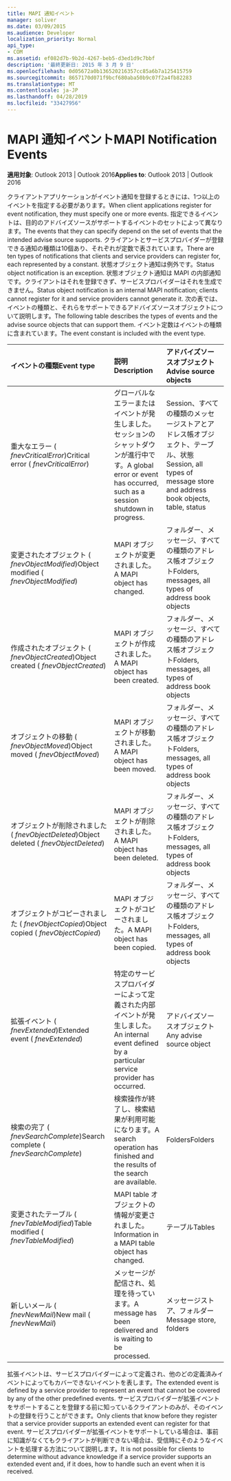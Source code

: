 ```yaml
---
title: MAPI 通知イベント
manager: soliver
ms.date: 03/09/2015
ms.audience: Developer
localization_priority: Normal
api_type:
- COM
ms.assetid: ef082d7b-9b2d-4267-beb5-d3ed1d9c7bbf
description: '最終更新日: 2015 年 3 月 9 日'
ms.openlocfilehash: 0d05672a0b136520216357cc85a6b7a125415759
ms.sourcegitcommit: 8657170d071f9bcf680aba50b9c07f2a4fb82283
ms.translationtype: MT
ms.contentlocale: ja-JP
ms.lasthandoff: 04/28/2019
ms.locfileid: "33427956"
---
```

# <a name="mapi-notification-events"></a><span data-ttu-id="5e108-103">MAPI 通知イベント</span><span class="sxs-lookup"><span data-stu-id="5e108-103">MAPI Notification Events</span></span>

  
  
<span data-ttu-id="5e108-104">**適用対象**: Outlook 2013 | Outlook 2016</span><span class="sxs-lookup"><span data-stu-id="5e108-104">**Applies to**: Outlook 2013 | Outlook 2016</span></span> 
  
<span data-ttu-id="5e108-105">クライアントアプリケーションがイベント通知を登録するときには、1つ以上のイベントを指定する必要があります。</span><span class="sxs-lookup"><span data-stu-id="5e108-105">When client applications register for event notification, they must specify one or more events.</span></span> <span data-ttu-id="5e108-106">指定できるイベントは、目的のアドバイズソースがサポートするイベントのセットによって異なります。</span><span class="sxs-lookup"><span data-stu-id="5e108-106">The events that they can specify depend on the set of events that the intended advise source supports.</span></span> <span data-ttu-id="5e108-107">クライアントとサービスプロバイダーが登録できる通知の種類は10個あり、それぞれが定数で表されています。</span><span class="sxs-lookup"><span data-stu-id="5e108-107">There are ten types of notifications that clients and service providers can register for, each represented by a constant.</span></span> <span data-ttu-id="5e108-108">状態オブジェクト通知は例外です。</span><span class="sxs-lookup"><span data-stu-id="5e108-108">Status object notification is an exception.</span></span> <span data-ttu-id="5e108-109">状態オブジェクト通知は MAPI の内部通知です。クライアントはそれを登録できず、サービスプロバイダーはそれを生成できません。</span><span class="sxs-lookup"><span data-stu-id="5e108-109">Status object notification is an internal MAPI notification; clients cannot register for it and service providers cannot generate it.</span></span> <span data-ttu-id="5e108-110">次の表では、イベントの種類と、それらをサポートできるアドバイズソースオブジェクトについて説明します。</span><span class="sxs-lookup"><span data-stu-id="5e108-110">The following table describes the types of events and the advise source objects that can support them.</span></span> <span data-ttu-id="5e108-111">イベント定数はイベントの種類に含まれています。</span><span class="sxs-lookup"><span data-stu-id="5e108-111">The event constant is included with the event type.</span></span>
  
|<span data-ttu-id="5e108-112">**イベントの種類**</span><span class="sxs-lookup"><span data-stu-id="5e108-112">**Event type**</span></span>|<span data-ttu-id="5e108-113">**説明**</span><span class="sxs-lookup"><span data-stu-id="5e108-113">**Description**</span></span>|<span data-ttu-id="5e108-114">**アドバイズソースオブジェクト**</span><span class="sxs-lookup"><span data-stu-id="5e108-114">**Advise source objects**</span></span>|
|:-----|:-----|:-----|
|<span data-ttu-id="5e108-115">重大なエラー ( _fnevCriticalError_)</span><span class="sxs-lookup"><span data-stu-id="5e108-115">Critical error ( _fnevCriticalError_)</span></span>  <br/> |<span data-ttu-id="5e108-116">グローバルなエラーまたはイベントが発生しました。セッションのシャットダウンが進行中です。</span><span class="sxs-lookup"><span data-stu-id="5e108-116">A global error or event has occurred, such as a session shutdown in progress.</span></span>  <br/> |<span data-ttu-id="5e108-117">Session、すべての種類のメッセージストアとアドレス帳オブジェクト、テーブル、状態</span><span class="sxs-lookup"><span data-stu-id="5e108-117">Session, all types of message store and address book objects, table, status</span></span>  <br/> |
|<span data-ttu-id="5e108-118">変更されたオブジェクト ( _fnevObjectModified_)</span><span class="sxs-lookup"><span data-stu-id="5e108-118">Object modified ( _fnevObjectModified_)</span></span>  <br/> |<span data-ttu-id="5e108-119">MAPI オブジェクトが変更されました。</span><span class="sxs-lookup"><span data-stu-id="5e108-119">A MAPI object has changed.</span></span>  <br/> |<span data-ttu-id="5e108-120">フォルダー、メッセージ、すべての種類のアドレス帳オブジェクト</span><span class="sxs-lookup"><span data-stu-id="5e108-120">Folders, messages, all types of address book objects</span></span>  <br/> |
|<span data-ttu-id="5e108-121">作成されたオブジェクト ( _fnevObjectCreated_)</span><span class="sxs-lookup"><span data-stu-id="5e108-121">Object created ( _fnevObjectCreated_)</span></span>  <br/> |<span data-ttu-id="5e108-122">MAPI オブジェクトが作成されました。</span><span class="sxs-lookup"><span data-stu-id="5e108-122">A MAPI object has been created.</span></span>  <br/> |<span data-ttu-id="5e108-123">フォルダー、メッセージ、すべての種類のアドレス帳オブジェクト</span><span class="sxs-lookup"><span data-stu-id="5e108-123">Folders, messages, all types of address book objects</span></span>  <br/> |
|<span data-ttu-id="5e108-124">オブジェクトの移動 ( _fnevObjectMoved_)</span><span class="sxs-lookup"><span data-stu-id="5e108-124">Object moved ( _fnevObjectMoved_)</span></span>  <br/> |<span data-ttu-id="5e108-125">MAPI オブジェクトが移動されました。</span><span class="sxs-lookup"><span data-stu-id="5e108-125">A MAPI object has been moved.</span></span>  <br/> |<span data-ttu-id="5e108-126">フォルダー、メッセージ、すべての種類のアドレス帳オブジェクト</span><span class="sxs-lookup"><span data-stu-id="5e108-126">Folders, messages, all types of address book objects</span></span>  <br/> |
|<span data-ttu-id="5e108-127">オブジェクトが削除されました ( _fnevObjectDeleted_)</span><span class="sxs-lookup"><span data-stu-id="5e108-127">Object deleted ( _fnevObjectDeleted_)</span></span>  <br/> |<span data-ttu-id="5e108-128">MAPI オブジェクトが削除されました。</span><span class="sxs-lookup"><span data-stu-id="5e108-128">A MAPI object has been deleted.</span></span>  <br/> |<span data-ttu-id="5e108-129">フォルダー、メッセージ、すべての種類のアドレス帳オブジェクト</span><span class="sxs-lookup"><span data-stu-id="5e108-129">Folders, messages, all types of address book objects</span></span>  <br/> |
|<span data-ttu-id="5e108-130">オブジェクトがコピーされました ( _fnevObjectCopied_)</span><span class="sxs-lookup"><span data-stu-id="5e108-130">Object copied ( _fnevObjectCopied_)</span></span>  <br/> |<span data-ttu-id="5e108-131">MAPI オブジェクトがコピーされました。</span><span class="sxs-lookup"><span data-stu-id="5e108-131">A MAPI object has been copied.</span></span>  <br/> |<span data-ttu-id="5e108-132">フォルダー、メッセージ、すべての種類のアドレス帳オブジェクト</span><span class="sxs-lookup"><span data-stu-id="5e108-132">Folders, messages, all types of address book objects</span></span>  <br/> |
|<span data-ttu-id="5e108-133">拡張イベント ( _fnevExtended_)</span><span class="sxs-lookup"><span data-stu-id="5e108-133">Extended event ( _fnevExtended_)</span></span>  <br/> |<span data-ttu-id="5e108-134">特定のサービスプロバイダーによって定義された内部イベントが発生しました。</span><span class="sxs-lookup"><span data-stu-id="5e108-134">An internal event defined by a particular service provider has occurred.</span></span>  <br/> |<span data-ttu-id="5e108-135">アドバイズソースオブジェクト</span><span class="sxs-lookup"><span data-stu-id="5e108-135">Any advise source object</span></span>  <br/> |
|<span data-ttu-id="5e108-136">検索の完了 ( _fnevSearchComplete_)</span><span class="sxs-lookup"><span data-stu-id="5e108-136">Search complete ( _fnevSearchComplete_)</span></span>  <br/> |<span data-ttu-id="5e108-137">検索操作が終了し、検索結果が利用可能になります。</span><span class="sxs-lookup"><span data-stu-id="5e108-137">A search operation has finished and the results of the search are available.</span></span>  <br/> |<span data-ttu-id="5e108-138">Folders</span><span class="sxs-lookup"><span data-stu-id="5e108-138">Folders</span></span>  <br/> |
|<span data-ttu-id="5e108-139">変更されたテーブル ( _fnevTableModified_)</span><span class="sxs-lookup"><span data-stu-id="5e108-139">Table modified ( _fnevTableModified_)</span></span>  <br/> |<span data-ttu-id="5e108-140">MAPI table オブジェクトの情報が変更されました。</span><span class="sxs-lookup"><span data-stu-id="5e108-140">Information in a MAPI table object has changed.</span></span>  <br/> |<span data-ttu-id="5e108-141">テーブル</span><span class="sxs-lookup"><span data-stu-id="5e108-141">Tables</span></span>  <br/> |
|<span data-ttu-id="5e108-142">新しいメール ( _fnevNewMail_)</span><span class="sxs-lookup"><span data-stu-id="5e108-142">New mail ( _fnevNewMail_)</span></span>  <br/> |<span data-ttu-id="5e108-143">メッセージが配信され、処理を待っています。</span><span class="sxs-lookup"><span data-stu-id="5e108-143">A message has been delivered and is waiting to be processed.</span></span>  <br/> |<span data-ttu-id="5e108-144">メッセージストア、フォルダー</span><span class="sxs-lookup"><span data-stu-id="5e108-144">Message store, folders</span></span>  <br/> |
   
<span data-ttu-id="5e108-145">拡張イベントは、サービスプロバイダーによって定義され、他のどの定義済みイベントによってもカバーできないイベントを表します。</span><span class="sxs-lookup"><span data-stu-id="5e108-145">The extended event is defined by a service provider to represent an event that cannot be covered by any of the other predefined events.</span></span> <span data-ttu-id="5e108-146">サービスプロバイダーが拡張イベントをサポートすることを登録する前に知っているクライアントのみが、そのイベントの登録を行うことができます。</span><span class="sxs-lookup"><span data-stu-id="5e108-146">Only clients that know before they register that a service provider supports an extended event can register for that event.</span></span> <span data-ttu-id="5e108-147">サービスプロバイダーが拡張イベントをサポートしている場合は、事前に知識がなくてもクライアントが判断できない場合は、受信時にそのようなイベントを処理する方法について説明します。</span><span class="sxs-lookup"><span data-stu-id="5e108-147">It is not possible for clients to determine without advance knowledge if a service provider supports an extended event and, if it does, how to handle such an event when it is received.</span></span>
  

